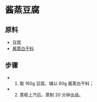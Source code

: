 # 酱蒸豆腐

## 原料
- 豆腐
- [酱蒸白干料](/配料/酱蒸白干料.md)

## 步骤
- 1. 取 160g 豆腐，辅以 60g 酱蒸白干料；
- 2. 蒸柜上汽后，蒸制 20 分钟出品。